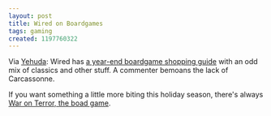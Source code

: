 ```yaml
---
layout: post
title: Wired on Boardgames
tags: gaming
created: 1197760322
---
```

Via [Yehuda](http://jergames.blogspot.com/2007/12/go-wired-magazine.html):  Wired has [a year-end boardgame shopping guide](http://www.wired.com/culture/lifestyle/multimedia/2007/12/YE_best_boardgames?slide=1&slideView=1) with an odd mix of classics and other stuff.  A commenter bemoans the lack of Carcassonne.

If you want something a little more biting this holiday season, there's always [War on Terror, the boad game](http://www.waronterrortheboardgame.com/).
